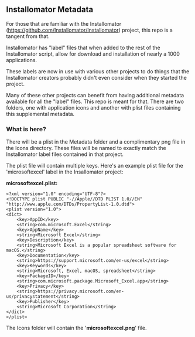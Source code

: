 ## Installomator Metadata

For those that are familiar with the Installomator (https://github.com/Installomator/Installomator) project, this repo is a tangent from that.  

Installomator has "label" files that when added to the rest of the Installomator script, allow for download and installation of nearly a 1000 applications.  

These labels are now in use with various other projects to do things that the Installomator creators probably didn't even consider when they started the project.  

Many of these other projects can benefit from having additional metadata available for all the "label" files. This repo is meant for that. There are two folders, one with application icons and another with plist files containing this supplemental metadata.


### What is here?  
There will be a plist in the Metadata folder and a complimentary png file in the Icons directory. These files will be named to exactly match the Installomator label files contained in that project.

The plist file will contain multiple keys. Here's an example plist file for the 'microsoftexcel' label in the Insallomator project:

**microsoftexcel.plist:**
```
<?xml version="1.0" encoding="UTF-8"?>
<!DOCTYPE plist PUBLIC "-//Apple//DTD PLIST 1.0//EN" "http://www.apple.com/DTDs/PropertyList-1.0.dtd">
<plist version="1.0">
<dict>
	<key>AppID</key>
	<string>com.microsoft.Excel</string>
	<key>AppName</key>
	<string>Microsoft Excel</string>
	<key>Description</key>
	<string>Microsoft Excel is a popular spreadsheet software for macOS.</string>
	<key>Documentation</key>
	<string>https://support.microsoft.com/en-us/excel</string>
	<key>Keywords</key>
	<string>Microsoft, Excel, macOS, spreadsheet</string>
	<key>PackageID</key>
	<string>com.microsoft.package.Microsoft_Excel.app</string>
	<key>Privacy</key>
	<string>https://privacy.microsoft.com/en-us/privacystatement</string>
	<key>Publisher</key>
	<string>Microsoft Corporation</string>
</dict>
</plist>
```

The Icons folder will contain the '**microsoftexcel.png**' file.

